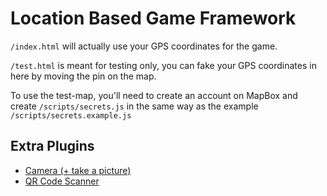 # Location Based Game Framework

`/index.html` will actually use your GPS coordinates for the game.

`/test.html` is meant for testing only, you can fake your GPS coordinates in here by moving the pin on the map.

To use the test-map, you'll need to create an account on MapBox and create `/scripts/secrets.js` in the same way as the example `/scripts/secrets.example.js`


## Extra Plugins

- [Camera (+ take a picture)](scripts/camera.js)
- [QR Code Scanner](scripts/qr-scanner.js)
